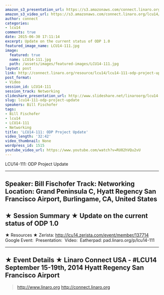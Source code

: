 ```yaml
---
amazon_s3_presentation_url: https://s3.amazonaws.com/connect.linaro.org/hkg15/Videos/09-15-Monday/LCU14-111.pdf
amazon_s3_video_url: https://s3.amazonaws.com/connect.linaro.org/lcu14/videos/09-15-Monday/LCU14-111-+ODP+Project+Update.mp4
author: connect
categories:
- lcu14
comments: true
date: 2015-06-30 17:11:14
excerpt: Update on the current status of ODP 1.0
featured_image_name: LCU14-111.jpg
image:
  featured: true
  name: LCU14-111.jpg
  path: /assets/images/featured-images/LCU14-111.jpg
layout: post
link: http://connect.linaro.org/resource/lcu14/lcu14-111-odp-project-update/
post_format:
- Video
session_id: LCU14-111
session_track: Networking
slideshare_presentation_url: http://www.slideshare.net/linaroorg/lcu14-111-odp-project-update
slug: lcu14-111-odp-project-update
speakers: Bill Fischofer
tags:
- Bill Fischofer
- lcu14
- LCU14-111
- Networking
title: 'LCU14-111: ODP Project Update'
video_length: '32:42'
video_thumbnail: None
wordpress_id: 1515
youtube_video_url: https://www.youtube.com/watch?v=RU02hVQu2vU
---
```


LCU14-111: ODP Project Update

---------------------------------------------------

Speaker: Bill Fischofer
Track: Networking
Location: Grand Peninsula C, Hyatt Regency San Francisco Airport, Burlingame, CA, United States
---------------------------------------------------

★ Session Summary ★
Update on the current status of ODP 1.0
---------------------------------------------------

★ Resources ★
Zerista: http://lcu14.zerista.com/event/member/137714
Google Event: 
Presentation: 
Video: 
Eatherpad: pad.linaro.org/p/lcu14-111

---------------------------------------------------

★ Event Details ★
Linaro Connect USA - #LCU14
September 15-19th, 2014
Hyatt Regency San Francisco Airport
---------------------------------------------------

> http://www.linaro.org
> http://connect.linaro.org